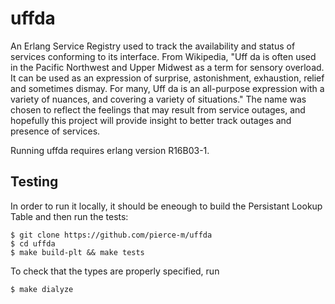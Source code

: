 uffda
=====

An Erlang Service Registry used to track the availability and status of services conforming to its interface. 
From Wikipedia, "Uff da is often used in the Pacific Northwest and Upper Midwest as a term for sensory overload. It can be used as an expression of surprise, astonishment, exhaustion, relief and sometimes dismay. For many, Uff da is an all-purpose expression with a variety of nuances, and covering a variety of situations." The name was chosen to reflect the feelings that may result from service outages, and hopefully this project will provide insight to better track outages and presence of services.

Running uffda requires erlang version R16B03-1.

Testing
-------
In order to run it locally, it should be eneough to build the Persistant Lookup Table and
then run the tests:

    $ git clone https://github.com/pierce-m/uffda
    $ cd uffda
    $ make build-plt && make tests

To check that the types are properly specified, run 

    $ make dialyze
